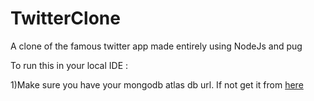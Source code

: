 # TwitterClone
A clone of the famous twitter app made entirely using NodeJs and pug


To run this in your local IDE : 

1)Make sure you have your mongodb atlas db url. If not get it from [here](https://www.mongodb.com/cloud/atlas/lp/try4?utm_source=google&utm_campaign=search_gs_pl_evergreen_atlas_core_prosp-brand_gic-null_apac-in_ps-all_desktop_eng_lead&utm_term=mongodb%20atlas&utm_medium=cpc_paid_search&utm_ad=e&utm_ad_campaign_id=12212624347&adgroup=115749713263)
